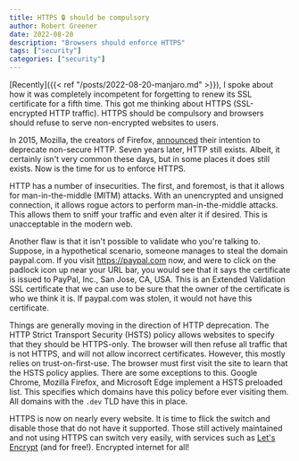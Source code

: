 ```yaml
---
title: HTTPS 🔒 should be compulsory
author: Robert Greener
date: 2022-08-20
description: "Browsers should enforce HTTPS"
tags: ["security"]
categories: ["security"]
---
```


[Recently]({{< ref "/posts/2022-08-20-manjaro.md" >}}), I spoke about how it was completely incompetent for forgetting to renew its SSL certificate for a fifth time.
This got me thinking about HTTPS (SSL-encrypted HTTP traffic).
HTTPS should be compulsory and browsers should refuse to serve non-encrypted websites to users.

In 2015, Mozilla, the creators of Firefox, [announced](https://blog.mozilla.org/security/2015/04/30/deprecating-non-secure-http/) their intention to deprecate non-secure HTTP.
Seven years later, HTTP still exists.
Albeit, it certainly isn't very common these days, but in some places it does still exists.
Now is the time for us to enforce HTTPS.

HTTP has a number of insecurities. 
The first, and foremost, is that it allows for man-in-the-middle (MITM) attacks.
With an unencrypted and unsigned connection, it allows rogue actors to perform man-in-the-middle attacks.
This allows them to sniff your traffic and even alter it if desired.
This is unacceptable in the modern web.

Another flaw is that it isn't possible to validate who you're talking to.
Suppose, in a hypothetical scenario, someone manages to steal the domain paypal.com.
If you visit <https://paypal.com> now, and were to click on the padlock icon up near your URL bar, you would see that it says the certificate is issued to PayPal, Inc., San Jose, CA, USA.
This is an Extended Validation SSL certificate that we can use to be sure that the owner of the certificate is who we think it is.
If paypal.com was stolen, it would not have this certificate.

Things are generally moving in the direction of HTTP deprecation.
The HTTP Strict Transport Security (HSTS) policy allows websites to specify that they should be HTTPS-only.
The browser will then refuse all traffic that is not HTTPS, and will not allow incorrect certificates.
However, this mostly relies on trust-on-first-use.
The browser must first visit the site to learn that the HSTS policy applies.
There are some exceptions to this.
Google Chrome, Mozilla Firefox, and Microsoft Edge implement a HSTS preloaded list.
This specifies which domains have this policy before ever visiting them.
All domains with the `.dev` TLD have this in place.

HTTPS is now on nearly every website.
It is time to flick the switch and disable those that do not have it supported.
Those still actively maintained and not using HTTPS can switch very easily, with services such as [Let's Encrypt](https://letsencrypt.org/) (and for free!).
Encrypted internet for all!
